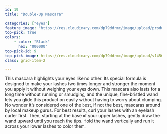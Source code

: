 ```yaml
---
id: 19
title: "Double-Up Mascara"

categories: ["eyes"]
feature_image: "https://res.cloudinary.com/dp79ddrmc/image/upload/products/doubleUpMascara.jpg"
top-pick: true
colors:
    - color: "Black"
      hex: "000000"
top-pick-id: 9
top-pick-image: https://res.cloudinary.com/dp79ddrmc/image/upload/v1456804124/top-pick/doubleUpMascara.jpg
class: grid-item-2

---
```

This mascara highlights your eyes like no other. Its special formula is designed to make your lashes two times longer and stronger the moment you apply it without weighing your eyes down. This mascara also lasts for a long time without running or smudging, and the unique, fine-bristled wand lets you glide this product on easily without having to worry about clumping. No wonder it’s considered one of the best, if not the best, mascaras around by local makeup gurus. For best results, curl your lashes with an eyelash curler first. Then, starting at the base of your upper lashes, gently draw the wand upward until you reach the tips. Hold the wand vertically and run it across your lower lashes to color them.